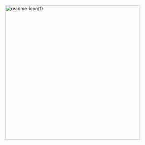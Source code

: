 <img width="425" alt="readme-icon(1)" src="https://user-images.githubusercontent.com/56173614/115152627-d1500c00-a03f-11eb-9895-20785076b3e7.png">
